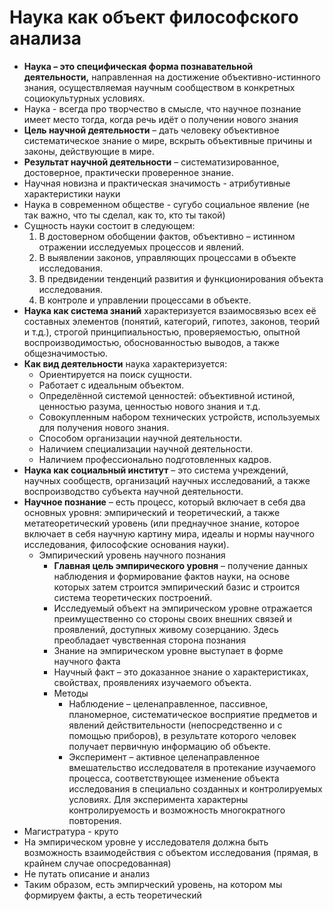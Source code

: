 # Наука как объект философского анализа
- **Наука – это специфическая форма познавательной деятельности,** направленная на достижение объективно-истинного знания, осуществляемая научным сообществом в конкретных социокультурных условиях.
- Наука - всегда про творчество в смысле, что научное познание имеет место тогда, когда речь идёт о получении нового знания
- **Цель научной деятельности** – дать человеку объективное систематическое знание о мире, вскрыть объективные причины и законы, действующие в мире.
- **Результат научной деятельности** – систематизированное, достоверное, практически проверенное знание.
- Научная новизна и практическая значимость - атрибутивные характеристики науки
- Наука в современном обществе - сугубо социальное явление (не так важно, что ты сделал, как то, кто ты такой)
- Сущность науки состоит в следующем:
	1. В достоверном обобщении фактов, объективно – истинном отражении исследуемых процессов и явлений.
	2. В выявлении законов, управляющих процессами в объекте исследования.
	3. В предвидении тенденций развития и функционирования объекта исследования.
	4. В контроле и управлении процессами в объекте.
- **Наука как система знаний** характеризуется взаимосвязью всех её составных элементов (понятий, категорий, гипотез, законов, теорий и т.д.), строгой принципиальностью, проверяемостью, опытной воспроизводимостью, обоснованностью выводов, а также общезначимостью.
- **Как вид деятельности** наука характеризуется:
	- Ориентируется на поиск сущности.
	- Работает с идеальным объектом.
	- Определённой системой ценностей: объективной истиной, ценностью разума, ценностью нового знания и т.д.
	- Совокупленным набором технических устройств, используемых для получения нового знания.
	- Способом организации научной деятельности.
	- Наличием специализации научной деятельности.
	- Наличием профессионально подготовленных кадров.
- **Наука как социальный институт** – это система учреждений, научных сообществ, организаций научных исследований, а также воспроизводство субъекта научной деятельности.
- **Научное познание** – есть процесс, который включает в себя два основных уровня: эмпирический и теоретический, а также метатеоретический уровень (или преднаучное знание, которое включает в себя научную картину мира, идеалы и нормы научного исследования, философские основания науки).
	- Эмпирический уровень научного познания
		- **Главная цель эмпирического уровня** – получение данных наблюдения и формирование фактов науки, на основе которых затем строится эмпирический базис и строится система теоретических построений.
		- Исследуемый объект на эмпирическом уровне отражается преимущественно со стороны своих внешних связей и проявлений, доступных живому созерцанию. Здесь преобладает чувственная сторона познания
		- Знание на эмпирическом уровне выступает в форме научного факта
		- Научный факт – это доказанное знание о характеристиках, свойствах, проявлениях изучаемого объекта.
		- Методы
			- Наблюдение – целенаправленное, пассивное, планомерное, систематическое восприятие предметов и явлений действительности (непосредственно и с помощью приборов), в результате которого человек получает первичную информацию об объекте.
			- Эксперимент – активное целенаправленное вмешательство исследователя в протекание изучаемого процесса, соответствующее изменение объекта исследования в специально созданных и контролируемых условиях. Для эксперимента характерны контролируемость и возможность многократного повторения.
- Магистратура - круто
- На эмпирическом уровне у исследователя должна быть возможность взаимодействия с объектом исследования (прямая, в крайнем случае опосредованная)
- Не путать описание и анализ
- Таким образом, есть эмпирческий уровень, на котором мы формируем факты, а есть теоретический